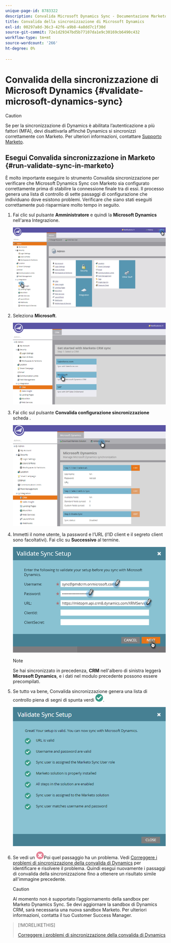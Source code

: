 ```yaml
---
unique-page-id: 8783322
description: Convalida Microsoft Dynamics Sync - Documentazione Marketo - Documentazione del prodotto
title: Convalida della sincronizzazione di Microsoft Dynamics
exl-id: 00297a8d-36c3-42f6-a9b8-4a8dd7c1f30d
source-git-commit: 72e1d29347bd5b77107da1e9c30169cb6490c432
workflow-type: tm+mt
source-wordcount: '266'
ht-degree: 0%

---
```


# Convalida della sincronizzazione di Microsoft Dynamics {#validate-microsoft-dynamics-sync}

>[!CAUTION]
>
>Se per la sincronizzazione di Dynamics è abilitata l’autenticazione a più fattori (MFA), devi disattivarla affinché Dynamics si sincronizzi correttamente con Marketo. Per ulteriori informazioni, contattare [Supporto Marketo](https://nation.marketo.com/t5/Support/ct-p/Support).

## Esegui Convalida sincronizzazione in Marketo {#run-validate-sync-in-marketo}

È molto importante eseguire lo strumento Convalida sincronizzazione per verificare che Microsoft Dynamics Sync con Marketo sia configurato correttamente prima di stabilire la connessione finale tra di essi. Il processo genera una lista di controllo di sette passaggi di configurazione che individuano dove esistono problemi. Verificare che siano stati eseguiti correttamente può risparmiare molto tempo in seguito.

1. Fai clic sul pulsante **Amministratore** e quindi la **Microsoft Dynamics** nell&#39;area Integrazione.

   ![](assets/image2015-9-28-16-3a7-3a51.png)

1. Seleziona **Microsoft**.

   ![](assets/image2015-9-28-16-3a10-3a47.png)

1. Fai clic sul pulsante **Convalida configurazione sincronizzazione** scheda .

   ![](assets/image2015-9-28-16-3a11-3a45.png)

1. Immetti il nome utente, la password e l’URL (l’ID client e il segreto client sono facoltativi). Fai clic su **Successivo** al termine.

   ![](assets/four-1.png)

   >[!NOTE]
   >
   >Se hai sincronizzato in precedenza, **CRM** nell&#39;albero di sinistra leggerà **Microsoft Dynamics**, e i dati nel modulo precedente possono essere precompilati.

1. Se tutto va bene, Convalida sincronizzazione genera una lista di controllo piena di segni di spunta verdi ![—](assets/check.png).

   ![](assets/image2015-9-22-15-3a58-3a12.png)

1. Se vedi un ![—](assets/delete.png)Poi quel passaggio ha un problema. Vedi [Correggere i problemi di sincronizzazione della convalida di Dynamics](/help/marketo/product-docs/crm-sync/microsoft-dynamics-sync/sync-setup/validate-microsoft-dynamics-sync/fix-dynamics-validation-sync-issues.md) per identificare e risolvere il problema. Quindi esegui nuovamente i passaggi di convalida della sincronizzazione fino a ottenere un risultato simile all&#39;immagine precedente.

   >[!CAUTION]
   >
   >Al momento non è supportato l’aggiornamento della sandbox per Marketo Dynamics Sync. Se devi aggiornare la sandbox di Dynamics CRM, sarà necessaria una nuova sandbox Marketo. Per ulteriori informazioni, contatta il tuo Customer Success Manager.

>[!MORELIKETHIS]
>
>[Correggere i problemi di sincronizzazione della convalida di Dynamics](/help/marketo/product-docs/crm-sync/microsoft-dynamics-sync/sync-setup/validate-microsoft-dynamics-sync/fix-dynamics-validation-sync-issues.md)
